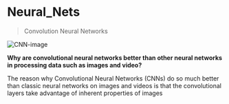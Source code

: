 # Neural_Nets
> Convolution Neural Networks 


![CNN-image](https://github.com/Foroozani/Neural_Nets/tree/main/images/CNN.png)

**Why are convolutional neural networks better than other neural networks in processing data such as images and video?**

The reason why Convolutional Neural Networks (CNNs) do so much better than classic neural networks on images and videos is that the convolutional layers take advantage of inherent properties of images
